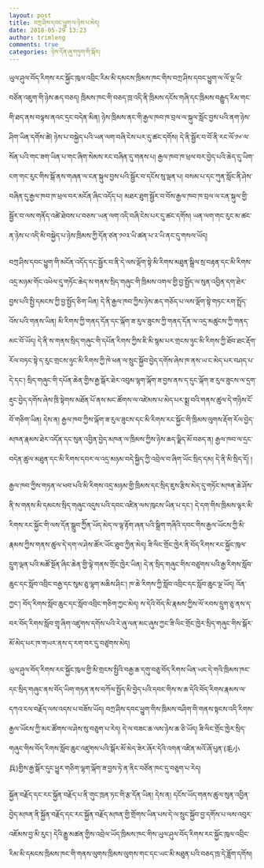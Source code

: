 ```yaml
---
layout: post
title: བཀྲ་ཤིས་དབང་ཕྱུག་ལ་ཉེས་པ་མེད།
date: 2018-05-29 13:23
author: trimleng
comments: true
categories: ཉེས་དོན་ཞུ་གཏུག་གི་སྐོར།
---
```

<span style="font-weight: 400;">ཡུལ་ཤུལ་བོད་རིགས་རང་སྐྱོང་ཁུལ་འབྲིང་རིམ་མི་དམངས་ཁྲིམས་ཁང་གིས་བཀྲ་ཤིས་དབང་ཕྱུག་ལ་ལོ་ལྔ་ཡི་བཙོན་འཇུག་གི་ཉེས་ཆད་བཅད། ཁྲིམས་ཁང་གི་བཅད་ཁྲ་འདི་ནི་ཁྲིམས་དངོས་གཞི་དང་ཁྲིམས་བརྒྱུད་རིམ་གང་གི་ཐད་ནས་བལྟས་ནའང་དྲང་བདེན་མིན། ཉེས་ཁྲིམས་ནང་གི་རྒྱལ་ཁབ་ཁ་བྲལ་ལ་སྐུལ་སློང་བྱས་པའི་ནག་ཉེས་ཤིག་ཡིན་དགོས་ཚེ། ཉེས་པ་བསྐྱེད་པའི་ཡན་ལག་བཞི་ངེས་པར་དུ་ཚང་དགོས། དེ་ནི་སྦྱོར་བ་བོ་ནི་རང་ལོ་༡༦་ལ་སོན་པའི་གང་ཟག་ཡིན་པ་གང་ཞིག་སེམས་རང་བཞིན་དུ་གནས་པ། རྒྱལ་ཁབ་ཁ་ཕྲལ་བར་བྱེད་པའི་ཆེད་དུ་ཡིག་ངག་གང་རུང་གིས་སྒོ་ནས་གཞན་ལ་ངན་སྐུལ་བྱས་པའི་སྦྱོར་བ་དངོས་སུ་ལྡན་པ། བསམ་པ་དང་ཀུན་སློང་ནི་ཤེས་བཞིན་དུ་རྒྱལ་ཁབ་ཁ་ཕྲལ་བར་མངོན་ཞིང་འདོད་པ། མཐར་ཐུག་སྦྱོར་བ་བོས་རྒྱལ་ཁབ་ཁ་བྲལ་ལ་ངན་སྐུལ་གྱི་སྦྱོར་བ་ལས་གནོད་འཚེ་ཐེབས་པ་བཅས་་ཡན་ལག་འདི་བཞི་ངེས་པར་དུ་ཚང་དགོས། ཡན་ལག་གང་རུང་མ་ཚང་ན་ཉེས་པ་འདི་མི་བསྐྱེད་པ་ཉེས་ཁྲིམས་ཀྱི་དོན་ཙན་༡༠༣་ཡི་ཚན་པ་༢་ཡི་ནང་དུ་གསལ་ཡོད།</span>

<!--more--><span style="font-weight: 400;">བཀྲ་ཤིས་དབང་ཕྱུག་གི་མངོན་འདོད་དང་སྦྱོར་བ་ནི་དེ་ལས་ལྡོག་སྟེ་མི་རིགས་མཐུན་སྒྲིལ་སྲ་བརྟན་དང་མི་རིགས་འདྲ་མཉམ་གོང་འཕེལ་དུ་གཏོང་ཆེད་ས་གནས་སྲིད་གཞུང་གི་ཁྲིམས་འགལ་གྱི་བྱ་སྤྱོད་ལ་སུན་འབྱིན་དག་ཐེར་བྱས་པའི་སྤྱི་དམངས་ཀྱི་བྱ་སྤྱོད་ཅིག་ཡིན། དེ་ནི་རྒྱལ་ཁབ་ཀྱིས་ཉེས་ཆད་གཅོད་པ་ལས་ལྡོག་སྟེ་གཏང་རག་སྤྲོད་འོས་པའི་གནས་ཡིན། མི་རིགས་ཀྱི་གནད་དོན་དང་ལྐོག་ཟ་རུལ་ཟུངས་ཀྱི་གནད་དོན་ལ་འདྲ་མཚུངས་ཀྱི་གནད་མང་བོ་ཡོད། དེ་ནི་ས་གནས་སྲིད་གཞུང་གི་དཔོན་རིགས་ཀྱིས་ཇི་མི་སྙམ་པར་གྲངས་ཉུང་མི་རིགས་ཀྱི་ཐོབ་ཐང་རྡོག་རོལ་བཏང་སྟེ་ད་རུང་གྲངས་ཉུང་མི་རིགས་ཀྱི་ཁེ་ཕན་ལ་སྲུང་སྐྱོབ་བྱེད་དགོས་ཞེས་ཁ་ནས་ཡ་ང་མེད་པར་བཤད་པ་དེ་དང་། སྲིད་གཞུང་གི་དཔོན་ཆེན་གྱིས་རྒྱ་སྒོར་ཐེར་འབུམ་ལྷག་ལྐོག་ཟ་བྱས་ནས་ད་དུང་ལྐོག་ཟ་རུལ་ཟུངས་ལ་དྲག་རྡུང་བྱེད་དགོས་ཞེས་ཁྲི་སྟེགས་མཐོན་པོ་ནས་མང་ཚོགས་ལ་འཛེམས་པ་མེད་པར་སྨྲ་བའི་གནས་ཚུལ་དེ་གཉིས་ངོ་བོ་གཅིག་ཡིན། དེས་ན། རྒྱལ་ཁབ་ཀྱིས་ལྐོག་ཟ་རུལ་ཟུངས་དང་མི་རིགས་རང་སྐྱོང་གི་ཁྲིམས་ལུགས་རྡོག་རོལ་བྱེད་མཁན་རྣམས་ཐེར་འདོན་དང་སུན་འབྱིན་བྱེད་མཁན་ལ་ཁྲིམས་ཀྱིས་ཉེས་ཆད་ལྗིད་མོ་བཅད་ན། རྒྱལ་ཁབ་ལ་དྲང་བདེན་ཚུལ་མཐུན་དང་མི་རིགས་དབར་ལ་འདྲ་མཉམ་བདེ་སྐྱིད་ཀྱི་འབྲེལ་བ་ཞིག་ཡོང་སྲིད་དམ། དེ་ནི་མི་སྲིད་དོ། །</span>

<span style="font-weight: 400;">རྒྱལ་ཁབ་ཀྱིས་གཏན་ལ་ཕབ་པའི་མི་རིགས་འདྲ་མཉམ་གྱི་ཁྲིམས་དང་སྲིད་ཇུས་རྩིས་མེད་དུ་གཏོང་མཁན་ཆེ་ཤོས་ནི་ས་གནས་མི་དམངས་སྲིད་གཞུང་འདུས་པའི་དབང་འཛིན་ལས་ཁུངས་ཡིན་པ་དང་། དེ་དག་གིས་ཁྲིམས་ལྟར་མི་རིགས་རང་སྐྱོང་གི་ལས་དོན་སྒྲུབ་ཀྱིོན་ཡོད་མེད་ལ་ལྟ་རྟོག་ཞན་པའི་སྒྲིག་གཞིའི་དབང་གིས་རྒྱལ་ཡོངས་ཀྱི་མི་རྣམས་ཀྱིས་གནས་ཚུལ་དེ་དག་ལ་ཤེས་ཚོར་ཡོང་ཐུབ་ཀྱིན་མེད། ཟི་ལིང་གྲོང་ཁྱེར་ནི་བོད་རིགས་རང་སྐྱོང་ཁུལ་དྲུག་ལྡན་པའི་མཚོ་སྔོན་ཞིང་ཆེན་གྱི་ལྟེ་གནས་གྲོང་ཁྱེར་ཡིན། དེ་ན་སྲིད་གཞུང་གིས་བཙུགས་པའི་རྒྱ་རིགས་སློབ་ཆུང་དང་སློབ་འབྲིང་བརྒྱ་དང་སུམ་ཅུ་ལྷག་མཆིས་ཤིང་། ཁ་ཆེ་རིགས་ཀྱི་སློབ་འབྲིང་དང་སློབ་ཆུང་ལྔ་ཡོད། འོན་ཀྱང་། བོད་རིགས་སློབ་ཆུང་དང་སློབ་འབྲིང་གཅིག་ཀྱང་མེད། ས་དེའི་བོད་མི་རྣམས་ཀྱིས་ལོ་རབས་དྲུག་ཅུ་ནས་ད་བར་བོད་རིགས་སློབ་གྲྭ་ཞིག་འཛུགས་དགོས་པའི་རེ་ཞུ་ལན་མང་ཞུས་ཀྱང་ཟི་ལིང་གྲོང་ཁྱེར་སྲིད་གཞུང་གིས་སྒོར་མོ་མེད་པར་ཁ་གཡར་ནས་ད་རག་བར་དུ་བཙུགས་མེད།</span>

<span style="font-weight: 400;">ཡུལ་ཤུལ་བོད་རིགས་རང་སྐྱོང་ཁུལ་གྱི་མི་གྲངས་སྤྱིའི་</span><span style="font-weight: 400;">བརྒྱ་ཆ་དགུ་བཅུ་བོད་རིགས་ཡིན་ཡང་དེ་གའི་ཁྲིམས་ཁང་དང་སྲིད་གཞུང་ནས་བོད་ཡིག་གཏན་ནས་བཀོལ་སྤྱོད་མི་བྱེད་པའི་དབང་གིས་ས་ཆ་དེའི་བོད་རིགས་རྣམས་ལ་དཀའ་ངལ་བརྗོད་ལས་འདས་པ་བཟོས་ཡོད། བཀྲ་ཤིས་དབང་ཕྱུག་གིས་ཁྲིམས་བཤིག་གི་གནས་སྟངས་འདི་རིགས་རྒྱལ་ཡོངས་ཀྱི་མང་ཚོགས་ལ་ཤེས་སུ་བཅུག་པ་རེད། དེ་ལ་བཟང་ཆ་ལས་ཉེས་ཆ་ཅི་ཡོད། ཟི་ལིང་གྲོང་ཁྱེར་སྲིད་གཞུང་གིས་བོད་རིགས་སློབ་ཆུང་འཛུགས་པའི་སྒོར་མོ་མེད་ཟེར་ཞོར་དེའི་འགན་འཛིན་མའོ་ཞོ་པུན་(</span><span style="font-weight: 400;">毛小兵</span><span style="font-weight: 400;">)གྱིས་རྒྱ་སྒོར་དུང་ཕྱུར་གཅིག་ལྷག་ལྐོག་ཟ་བྱས་ཏེ་ན་ནིང་བཙོན་ཁང་དུ་བཅུག་པ་རེད།</span>

<span style="font-weight: 400;">སྐྱོན་བརྗོད་དང་རང་སྐྱོན་བརྗོད་པ་ནི་གུང་ཁྲན་ཏང་གི་རྩ་དོན་ཡིན། དེས་ན། དངོས་ཡོད་གནས་ཚུལ་སུན་འབྱིན་བྱེད་མཁན་ནི་སྐྱོན་བརྗོད་དང་རང་སྐྱོན་བརྗོད་མཁན་གྱི་གྲོགས་ཡིན་པས་དེ་ལ་སྲུང་སྐྱོབ་བྱ་དགོས་པ་ལས་འབུར་འཇོམས་བྱ་མི་རུང་། དེའི་རྒྱུ་མཚན་གྱིས་འབྲེལ་ཡོད་ཁྲིམས་ཁང་གིས་ཡུལ་ཤུལ་བོད་རིགས་རང་སྐྱོང་ཁུལ་འབྲིང་རིམ་མི་དམངས་ཁྲིམས་ཁང་གི་གནས་ལུགས་ཁྲིམས་ལུགས་གང་དང་ཡང་མི་མཐུན་པའི་བཅད་ཁྲ་དེ་ཟློག་དགོས། </span>
